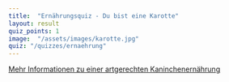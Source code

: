 ```yaml
---
title:  "Ernährungsquiz - Du bist eine Karotte"
layout: result
quiz_points: 1
image:  "/assets/images/karotte.jpg"
quiz: "/quizzes/ernaehrung"
---
```


<script src="{{ "/assets/quizzes/ernaehrung.js" | relative_url }}"></script>

<p class="text-center">
  <a href="https://www.kaninchenschutz.de/book/ern%C3%A4hrung">
    <i class="fa fa-book"></i>
    Mehr Informationen zu einer artgerechten Kaninchenernährung
  </a>
</p>

